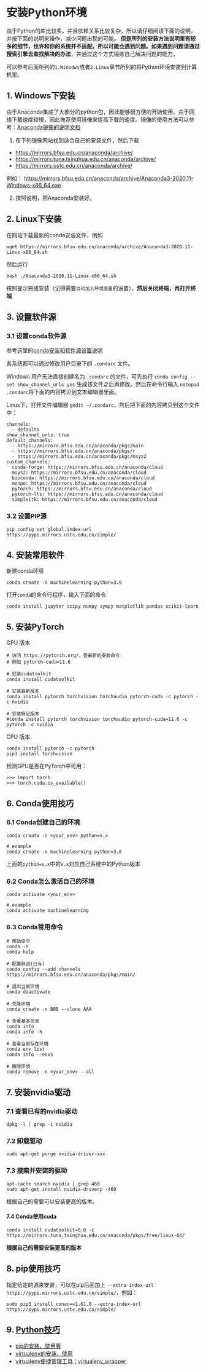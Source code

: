 # 安装Python环境

由于Python的库比较多，并且依赖关系比较复杂，所以请仔细阅读下面的说明，并按下面的说明来操作，减少问题出现的可能。 **但是所列的安装方法说明里有较多的细节，也许和你的系统并不适配，所以可能会遇到问题。如果遇到问题请通过搜索引擎去查找解决的办法**，并通过这个方式锻炼自己解决问题的能力。

可以参考后面所列的`1.Winodws`或者`2.Linux`章节所列的将Python环境安装到计算机里。



## 1. Windows下安装

由于Anaconda集成了大部分的python包，因此能够很方便的开始使用。由于网络下载速度较慢，因此推荐使用镜像来提高下载的速度。镜像的使用方法可以参考：[Anaconda镜像的说明文档](https://mirrors.bfsu.edu.cn/help/anaconda/)

1. 在下列镜像网站找到适合自己的安装文件，然后下载
* https://mirrors.bfsu.edu.cn/anaconda/archive/
* https://mirrors.tuna.tsinghua.edu.cn/anaconda/archive/
* https://mirrors.ustc.edu.cn/anaconda/archive/

例如： https://mirrors.bfsu.edu.cn/anaconda/archive/Anaconda3-2020.11-Windows-x86_64.exe

2. 按照说明，把Anaconda安装好。



## 2. Linux下安装
在网站下载最新的conda安装文件，例如

```
wget https://mirrors.bfsu.edu.cn/anaconda/archive/Anaconda3-2020.11-Linux-x86_64.sh
```

然后运行
```
bash ./Anaconda3-2020.11-Linux-x86_64.sh
```

按照提示完成安装（记得需要`自动加入环境变量`的设置），**然后关闭终端，再打开终端**



## 3. 设置软件源

### 3.1 设置conda软件源 

参考这里的[conda安装和软件源设置说明](https://mirrors.bfsu.edu.cn/help/anaconda/)


各系统都可以通过修改用户目录下的 `.condarc` 文件。

Windows 用户无法直接创建名为 `.condarc` 的文件，可先执行 `conda config --set show_channel_urls yes` 生成该文件之后再修改。然后在命令行输入 `notepad .condarc`将下面的内容拷贝到文本编辑器里面。

Linux下，打开文件编辑器 `gedit ~/.condarc`，然后把下面的内容拷贝到这个文件中：
```
channels:
  - defaults
show_channel_urls: true
default_channels:
  - https://mirrors.bfsu.edu.cn/anaconda/pkgs/main
  - https://mirrors.bfsu.edu.cn/anaconda/pkgs/r
  - https://mirrors.bfsu.edu.cn/anaconda/pkgs/msys2
custom_channels:
  conda-forge: https://mirrors.bfsu.edu.cn/anaconda/cloud
  msys2: https://mirrors.bfsu.edu.cn/anaconda/cloud
  bioconda: https://mirrors.bfsu.edu.cn/anaconda/cloud
  menpo: https://mirrors.bfsu.edu.cn/anaconda/cloud
  pytorch: https://mirrors.bfsu.edu.cn/anaconda/cloud
  pytorch-lts: https://mirrors.bfsu.edu.cn/anaconda/cloud
  simpleitk: https://mirrors.bfsu.edu.cn/anaconda/cloud
```


### 3.2 设置PIP源

```
pip config set global.index-url https://pypi.mirrors.ustc.edu.cn/simple/
```



## 4. 安装常用软件

新建conda环境
```
conda create -n machinelearning python=3.9
```

打开`conda`的命令行程序，输入下面的命令
```
conda install jupyter scipy numpy sympy matplotlib pandas scikit-learn
```



## 5. 安装PyTorch

GPU 版本
```
# 访问 https://pytorch.org/，查最新的安装命令
# 例如 pytorch-cuda=11.6

# 安装cudatoolkit
conda install cudatoolkit 

# 安装最新版本
conda install pytorch torchvision torchaudio pytorch-cuda -c pytorch -c nvidia

# 安装特定版本
#conda install pytorch torchvision torchaudio pytorch-cuda=11.6 -c pytorch -c nvidia
```

CPU 版本
```
conda install pytorch -c pytorch 
pip3 install torchvision
```



检测GPU是否在PyTorch中可用：

```
>>> import torch
>>> torch.cuda.is_available()
```




## 6. Conda使用技巧

### 6.1 Conda创建自己的环境
```
conda create -n <your_env> python=x.x

# example
conda create -n machinelearning python=3.8
```

上面的`python=x.x`中的`x.x`对应自己系统中的Python版本

### 6.2 Conda怎么激活自己的环境
```
conda activate <your_env>

# example 
conda activate machinelearning
```

### 6.3 Conda常用命令
```
# 帮助命令
conda -h
conda help

# 配置频道(已有)
conda config --add channels https://mirrors.bfsu.edu.cn/anaconda/pkgs/main/

# 退出当前环境
conda deactivate

# 克隆环境
conda create -n BBB --clone AAA

# 查看基本信息
conda info
conda info -h

# 查看当前存在环境
conda env list
conda info --envs

# 删除环境
conda remove -n <your_env> --all
```

## 7. 安装nvidia驱动

### 7.1 查看已有的nvidia驱动
```
dpkg -l | grep -i nvidia
```

### 7.2 卸载驱动
```
sudo apt-get purge nvidia-driver-xxx
```

### 7.3 搜索并安装的驱动

```
apt-cache search nvidia | grep 460
sudo apt-get install nvidia-driverp -460
```

根据自己的需要可以安装更高的版本。

#### 7.4 Conda使用cuda
```
conda install cudatoolkit=8.0 -c https://mirrors.tuna.tsinghua.edu.cn/anaconda/pkgs/free/linux-64/
```
**根据自己的需要安装更高的版本**

## 8. pip使用技巧
指定给定的源来安装，可以在pip后面加上 `--extra-index-url https://pypi.mirrors.ustc.edu.cn/simple/`，例如：

```
sudo pip3 install conan==1.61.0 --extra-index-url https://pypi.mirrors.ustc.edu.cn/simple/
```


## 9. [Python技巧](python/)

- [pip的安装、使用等](python/pip.md)
- [virtualenv的安装、使用](python/virtualenv.md)
- [virtualenv便捷管理工具：virtualenv_wrapper](python/virtualenv_wrapper.md)
